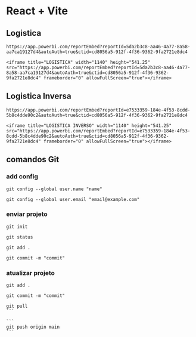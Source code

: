 # React + Vite



## Logistica

```
https://app.powerbi.com/reportEmbed?reportId=5da2b3c8-aa46-4a77-8a58-aa7ca19127d4&autoAuth=true&ctid=cd8056a5-912f-4f36-9362-9fa2721e8dc4
```

```
<iframe title="LOGISTICA" width="1140" height="541.25" src="https://app.powerbi.com/reportEmbed?reportId=5da2b3c8-aa46-4a77-8a58-aa7ca19127d4&autoAuth=true&ctid=cd8056a5-912f-4f36-9362-9fa2721e8dc4" frameborder="0" allowFullScreen="true"></iframe>
```


## Logistica Inversa

```
https://app.powerbi.com/reportEmbed?reportId=e7533359-184e-4f53-8cdd-5b8c4dde90c2&autoAuth=true&ctid=cd8056a5-912f-4f36-9362-9fa2721e8dc4
```

```
<iframe title="LOGISTICA INVERSO" width="1140" height="541.25" src="https://app.powerbi.com/reportEmbed?reportId=e7533359-184e-4f53-8cdd-5b8c4dde90c2&autoAuth=true&ctid=cd8056a5-912f-4f36-9362-9fa2721e8dc4" frameborder="0" allowFullScreen="true"></iframe>
```


## comandos Git

### add config

```
git config --global user.name "name"
```
    
```
git config --global user.email "email@example.com"
```

### enviar projeto

```
git init
```

```
git status
```

```
git add .
```

```
git commit -m "commit"
```

### atualizar projeto

```
git add . 
```

```
git commit -m "commit"
```

````
git pull
```

```
git push origin main
```

